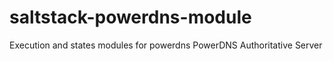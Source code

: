 # saltstack-powerdns-module
Execution and states modules for powerdns PowerDNS Authoritative Server 

